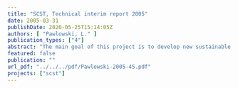 ```yaml
---
title: "SCST, Technical interim report 2005"
date: 2005-03-31
publishDate: 2020-05-25T15:14:05Z
authors: [ "Pawlowski, L." ]
publication_types: ["4"]
abstract: "The main goal of this project is to develop new sustainable sanitation concepts which have significant advantages in relation to ecological as well as to economical aspects compared to the conventional systems (end-of-pipe-system). After successful project completion the new sanitation concepts should be used in Berlin areas, where sewer systems are not installed and these concepts are appropriate, as well as other locations (national and international). The technical management of the project has been achieved as foreseen, but the administrative project manger has changed in July 2005 since the head of the Berlin Centre of Competence for Water has changed. All technical equipments, besides of the bio-gas plant, are realised. The bio-gas plant will be installed about the end of 2005. In contrary to the EU-proposal the concept with vacuum separation toilets has been installed for technical reasons in the office building instead in the apartment house. Before installing of these toilets gravity separation toilets have been operated for 1 ½ years. Furthermore not in 15 but in 10 flats of the apartment house was it possible to install gravity separation toilets. The addition tasks Life-Cycle-Assessment (Task 5), Industrial style urine treatment for utilization (Task 7) and Fertiliser usage (Task 8) undertaken by different Universities are in the works. The users accept the separation toilets in general, but more the gravity than the vacuum separation toilets. Both have to be improved, especially the flush. The worse assessment for the vacuum separation toilets was expected since they are altered gravity separation toilets. An optimised vacuum separation toilet is not available on the market at present. The results from the faeces separator show that far the most solids can be retained in the filter bags, but there is still a high solids-concentration in the filtrate. For huge settlements a different, continuously working separator is necessary. Due to the high solid concentration in the faecal filtrate the soil filter as a pre-treatment step was blocked very soon and went out of operation. With the 2-chamber septic tank for greywater and faecal filtrate treatment an effluent quality could be obtained which does not lead to clogging of the downstream constructed wetland. The results of the constructed wetland are as expected. From the work of Task 5 and the experiments of Task 7 no reliable results are available until now. The experiments of Task 8 show that the fertilising results from the urine are similar with those from mineral fertilisers. Until the end of the project the different tasks will continue. The digestion of the faeces from the vacuum separation toilets with the bio-gas plant will start in January 2006. In relation to the financial issues 790,482 € (51 %) of the total eligible costs of 1,552,116 € and 1,230,640 € (55 %) of the total real costs of 2,223,474 € respectively have been spent until now. Herewith, the 30 % threshold of the total real costs is transcended."
featured: false
publication: ""
url_pdf: "../../../pdf/Pawlowski-2005-45.pdf"
projects: ["scst"]
---
```


